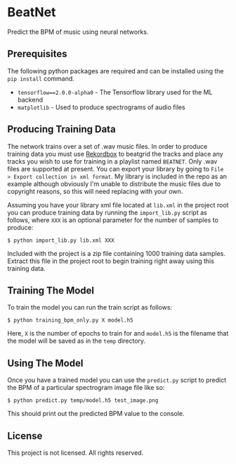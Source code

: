 # BeatNet

Predict the BPM of music using neural networks.

## Prerequisites

The following python packages are required and can be installed using the `pip install` command.

* `tensorflow==2.0.0-alpha0` - The Tensorflow library used for the ML backend
* `matplotlib` - Used to produce spectrograms of audio files

## Producing Training Data

The network trains over a set of .wav music files. In order to produce training data you must use [Rekordbox](https://rekordbox.com/) to beatgrid the tracks and place any tracks you wish to use for training in a playlist named `BEATNET`. Only .wav files are supported at present. You can export your library by going to `File > Export collection in xml format`. My library is included in the repo as an example although obviously I'm unable to distribute the music files due to copyright reasons, so this will need replacing with your own.

Assuming you have your library xml file located at `lib.xml` in the project root you can produce training data by running the `import_lib.py` script as follows, where `XXX` is an optional parameter for the number of samples to produce:

    $ python import_lib.py lib.xml XXX
	
Included with the project is a zip file containing 1000 training data samples. Extract this file in the project root to begin training right away using this training data.
    
## Training The Model

To train the model you can run the train script as follows:

    $ python training_bpm_only.py X model.h5
    
Here, `X` is the number of epochs to train for and `model.h5` is the filename that the model will be saved as in the `temp` directory.

## Using The Model

Once you have a trained model you can use the `predict.py` script to predict the BPM of a particular spectrogram image file like so:

    $ python predict.py temp/model.h5 test_image.png

This should print out the predicted BPM value to the console.

## License

This project is not licensed. All rights reserved.
